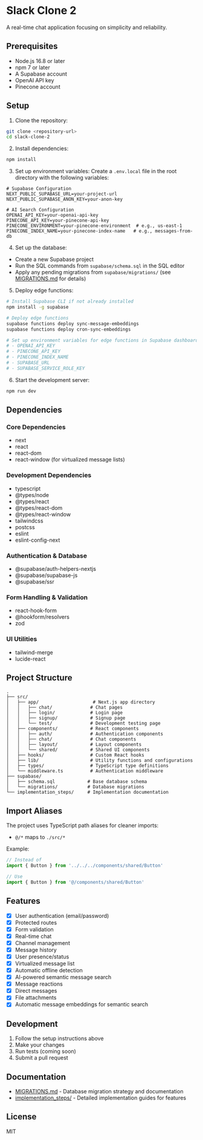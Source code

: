# Slack Clone 2

A real-time chat application focusing on simplicity and reliability.

## Prerequisites

- Node.js 16.8 or later
- npm 7 or later
- A Supabase account
- OpenAI API key
- Pinecone account

## Setup

1. Clone the repository:
```bash
git clone <repository-url>
cd slack-clone-2
```

2. Install dependencies:
```bash
npm install
```

3. Set up environment variables:
Create a `.env.local` file in the root directory with the following variables:
```
# Supabase Configuration
NEXT_PUBLIC_SUPABASE_URL=your-project-url
NEXT_PUBLIC_SUPABASE_ANON_KEY=your-anon-key

# AI Search Configuration
OPENAI_API_KEY=your-openai-api-key
PINECONE_API_KEY=your-pinecone-api-key
PINECONE_ENVIRONMENT=your-pinecone-environment  # e.g., us-east-1
PINECONE_INDEX_NAME=your-pinecone-index-name   # e.g., messages-from-db
```

4. Set up the database:
- Create a new Supabase project
- Run the SQL commands from `supabase/schema.sql` in the SQL editor
- Apply any pending migrations from `supabase/migrations/` (see [MIGRATIONS.md](MIGRATIONS.md) for details)

5. Deploy edge functions:
```bash
# Install Supabase CLI if not already installed
npm install -g supabase

# Deploy edge functions
supabase functions deploy sync-message-embeddings
supabase functions deploy cron-sync-embeddings

# Set up environment variables for edge functions in Supabase dashboard:
# - OPENAI_API_KEY
# - PINECONE_API_KEY
# - PINECONE_INDEX_NAME
# - SUPABASE_URL
# - SUPABASE_SERVICE_ROLE_KEY
```

6. Start the development server:
```bash
npm run dev
```

## Dependencies

### Core Dependencies
- next
- react
- react-dom
- react-window (for virtualized message lists)

### Development Dependencies
- typescript
- @types/node
- @types/react
- @types/react-dom
- @types/react-window
- tailwindcss
- postcss
- eslint
- eslint-config-next

### Authentication & Database
- @supabase/auth-helpers-nextjs
- @supabase/supabase-js
- @supabase/ssr

### Form Handling & Validation
- react-hook-form
- @hookform/resolvers
- zod

### UI Utilities
- tailwind-merge
- lucide-react

## Project Structure

```
.
├── src/
│   ├── app/                    # Next.js app directory
│   │   ├── chat/              # Chat pages
│   │   ├── login/             # Login page
│   │   ├── signup/            # Signup page
│   │   └── test/              # Development testing page
│   ├── components/            # React components
│   │   ├── auth/              # Authentication components
│   │   ├── chat/              # Chat components
│   │   ├── layout/            # Layout components
│   │   └── shared/            # Shared UI components
│   ├── hooks/                 # Custom React hooks
│   ├── lib/                   # Utility functions and configurations
│   ├── types/                 # TypeScript type definitions
│   └── middleware.ts          # Authentication middleware
├── supabase/
│   ├── schema.sql            # Base database schema
│   └── migrations/           # Database migrations
└── implementation_steps/     # Implementation documentation
```

## Import Aliases

The project uses TypeScript path aliases for cleaner imports:
- `@/*` maps to `./src/*`

Example:
```typescript
// Instead of
import { Button } from '../../../components/shared/Button'

// Use
import { Button } from '@/components/shared/Button'
```

## Features

- [x] User authentication (email/password)
- [x] Protected routes
- [x] Form validation
- [x] Real-time chat
- [x] Channel management
- [x] Message history
- [x] User presence/status
- [x] Virtualized message list
- [x] Automatic offline detection
- [x] AI-powered semantic message search
- [x] Message reactions
- [x] Direct messages
- [x] File attachments
- [x] Automatic message embeddings for semantic search

## Development

1. Follow the setup instructions above
2. Make your changes
3. Run tests (coming soon)
4. Submit a pull request

## Documentation

- [MIGRATIONS.md](MIGRATIONS.md) - Database migration strategy and documentation
- [implementation_steps/](implementation_steps/) - Detailed implementation guides for features

## License

MIT
